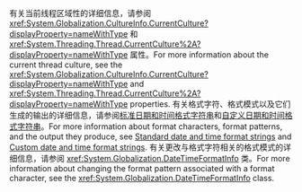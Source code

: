 
<span data-ttu-id="73852-101">有关当前线程区域性的详细信息，请参阅 <xref:System.Globalization.CultureInfo.CurrentCulture?displayProperty=nameWithType> 和 <xref:System.Threading.Thread.CurrentCulture%2A?displayProperty=nameWithType> 属性。</span><span class="sxs-lookup"><span data-stu-id="73852-101">For more information about the current thread culture, see the <xref:System.Globalization.CultureInfo.CurrentCulture?displayProperty=nameWithType> and <xref:System.Threading.Thread.CurrentCulture%2A?displayProperty=nameWithType> properties.</span></span> <span data-ttu-id="73852-102">有关格式字符、格式模式以及它们生成的输出的详细信息，请参阅[标准日期和时间格式字符串](/dotnet/standard/base-types/standard-date-and-time-format-strings)和[自定义日期和时间格式字符串](/dotnet/standard/base-types/custom-date-and-time-format-strings)。</span><span class="sxs-lookup"><span data-stu-id="73852-102">For more information about format characters, format patterns, and the output they produce, see [Standard date and time format strings](/dotnet/standard/base-types/standard-date-and-time-format-strings) and [Custom date and time format strings](/dotnet/standard/base-types/custom-date-and-time-format-strings).</span></span> <span data-ttu-id="73852-103">有关更改与格式字符相关的格式模式的详细信息，请参阅 <xref:System.Globalization.DateTimeFormatInfo> 类。</span><span class="sxs-lookup"><span data-stu-id="73852-103">For more information about changing the format pattern associated with a format character, see the <xref:System.Globalization.DateTimeFormatInfo> class.</span></span>  
